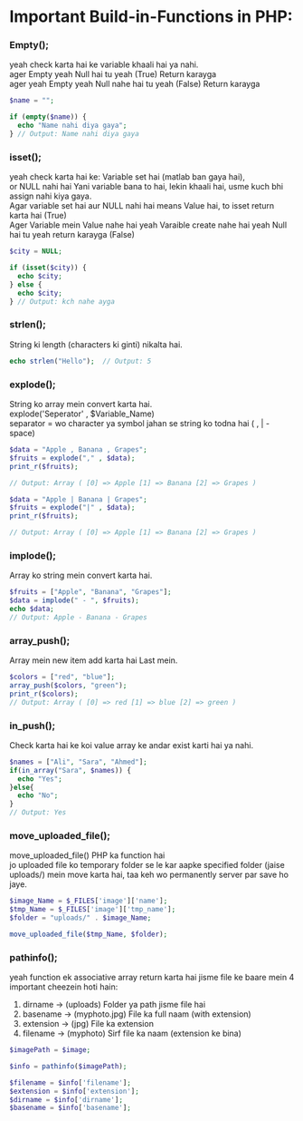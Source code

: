 # Important Build-in-Functions in PHP:

### Empty();

yeah check karta hai ke variable khaali hai ya nahi. <br>
ager Empty yeah Null hai tu yeah (True) Return karayga <br>
ager yeah Empty yeah Null nahe hai tu yeah (False) Return karayga

```php
$name = "";

if (empty($name)) {
  echo "Name nahi diya gaya";
} // Output: Name nahi diya gaya
```

### isset();

yeah check karta hai ke:
Variable set hai (matlab ban gaya hai), <br>
or NULL nahi hai Yani variable bana to hai, lekin khaali hai, usme kuch bhi assign nahi kiya gaya.<br>
Agar variable set hai aur NULL nahi hai means Value hai, to isset return karta hai (True) <br>
Ager Variable mein Value nahe hai yeah Varaible create nahe hai yeah Null hai tu yeah return karayga (False)

```php
$city = NULL;

if (isset($city)) {
  echo $city;
} else {
  echo $city;
} // Output: kch nahe ayga
```

### strlen();

String ki length (characters ki ginti) nikalta hai.

```php
echo strlen("Hello");  // Output: 5
```

### explode();

String ko array mein convert karta hai. <br>
explode('Seperator' , $Variable_Name) <br>
separator = wo character ya symbol jahan se string ko todna hai ( , | - space)

```php
$data = "Apple , Banana , Grapes";
$fruits = explode("," , $data);
print_r($fruits);

// Output: Array ( [0] => Apple [1] => Banana [2] => Grapes )

$data = "Apple | Banana | Grapes";
$fruits = explode("|" , $data);
print_r($fruits);

// Output: Array ( [0] => Apple [1] => Banana [2] => Grapes )
```

### implode();

Array ko string mein convert karta hai.

```php
$fruits = ["Apple", "Banana", "Grapes"];
$data = implode(" - ", $fruits);
echo $data;
// Output: Apple - Banana - Grapes
```

### array_push();

Array mein new item add karta hai Last mein.

```php
$colors = ["red", "blue"];
array_push($colors, "green");
print_r($colors);
// Output: Array ( [0] => red [1] => blue [2] => green )
```

### in_push();

Check karta hai ke koi value array ke andar exist karti hai ya nahi.

```php
$names = ["Ali", "Sara", "Ahmed"];
if(in_array("Sara", $names)) {
  echo "Yes";
}else{
  echo "No";
}
// Output: Yes
```

### move_uploaded_file();

move_uploaded_file() PHP ka function hai <br>
jo uploaded file ko temporary folder se le kar aapke specified folder (jaise uploads/) mein move karta hai, taa keh wo permanently server par save ho jaye. <br>

```php
$image_Name = $_FILES['image']['name'];
$tmp_Name = $_FILES['image']['tmp_name'];
$folder = "uploads/" . $image_Name;

move_uploaded_file($tmp_Name, $folder);
```

### pathinfo();

yeah function ek associative array return karta hai jisme file ke baare mein 4 important cheezein hoti hain:

1. dirname -> (uploads) Folder ya path jisme file hai
2. basename -> (myphoto.jpg) File ka full naam (with extension)
3. extension -> (jpg) File ka extension
4. filename -> (myphoto) Sirf file ka naam (extension ke bina)

```php
$imagePath = $image;

$info = pathinfo($imagePath);

$filename = $info['filename'];
$extension = $info['extension'];
$dirname = $info['dirname'];
$basename = $info['basename']; 

```
